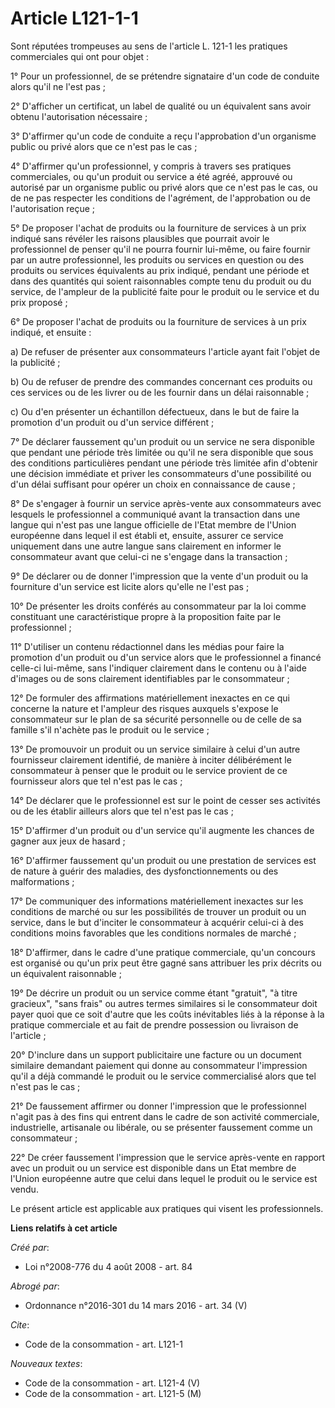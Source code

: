 # Article L121-1-1

Sont réputées trompeuses au sens de l'article L. 121-1 les pratiques commerciales qui ont pour objet : 

1° Pour un professionnel, de se prétendre signataire d'un code de conduite alors qu'il ne l'est pas ; 

2° D'afficher un certificat, un label de qualité ou un équivalent sans avoir obtenu l'autorisation nécessaire ; 

3° D'affirmer qu'un code de conduite a reçu l'approbation d'un organisme public ou privé alors que ce n'est pas le cas ; 

4° D'affirmer qu'un professionnel, y compris à travers ses pratiques commerciales, ou qu'un produit ou service a été agréé,
approuvé ou autorisé par un organisme public ou privé alors que ce n'est pas le cas, ou de ne pas respecter les conditions de
l'agrément, de l'approbation ou de l'autorisation reçue ; 

5° De proposer l'achat de produits ou la fourniture de services à un prix indiqué sans révéler les raisons plausibles que
pourrait avoir le professionnel de penser qu'il ne pourra fournir lui-même, ou faire fournir par un autre professionnel, les
produits ou services en question ou des produits ou services équivalents au prix indiqué, pendant une période et dans des
quantités qui soient raisonnables compte tenu du produit ou du service, de l'ampleur de la publicité faite pour le produit ou
le service et du prix proposé ; 

6° De proposer l'achat de produits ou la fourniture de services à un prix indiqué, et ensuite : 

a) De refuser de présenter aux consommateurs l'article ayant fait l'objet de la publicité ; 

b) Ou de refuser de prendre des commandes concernant ces produits ou ces services ou de les livrer ou de les fournir dans un
délai raisonnable ; 

c) Ou d'en présenter un échantillon défectueux, dans le but de faire la promotion d'un produit ou d'un service différent ; 

7° De déclarer faussement qu'un produit ou un service ne sera disponible que pendant une période très limitée ou qu'il ne
sera disponible que sous des conditions particulières pendant une période très limitée afin d'obtenir une décision immédiate
et priver les consommateurs d'une possibilité ou d'un délai suffisant pour opérer un choix en connaissance de cause ; 

8° De s'engager à fournir un service après-vente aux consommateurs avec lesquels le professionnel a communiqué avant la
transaction dans une langue qui n'est pas une langue officielle de l'Etat membre de l'Union européenne dans lequel il est
établi et, ensuite, assurer ce service uniquement dans une autre langue sans clairement en informer le consommateur avant que
celui-ci ne s'engage dans la transaction ; 

9° De déclarer ou de donner l'impression que la vente d'un produit ou la fourniture d'un service est licite alors qu'elle ne
l'est pas ; 

10° De présenter les droits conférés au consommateur par la loi comme constituant une caractéristique propre à la proposition
faite par le professionnel ; 

11° D'utiliser un contenu rédactionnel dans les médias pour faire la promotion d'un produit ou d'un service alors que le
professionnel a financé celle-ci lui-même, sans l'indiquer clairement dans le contenu ou à l'aide d'images ou de sons
clairement identifiables par le consommateur ; 

12° De formuler des affirmations matériellement inexactes en ce qui concerne la nature et l'ampleur des risques auxquels
s'expose le consommateur sur le plan de sa sécurité personnelle ou de celle de sa famille s'il n'achète pas le produit ou le
service ; 

13° De promouvoir un produit ou un service similaire à celui d'un autre fournisseur clairement identifié, de manière à
inciter délibérément le consommateur à penser que le produit ou le service provient de ce fournisseur alors que tel n'est pas
le cas ; 

14° De déclarer que le professionnel est sur le point de cesser ses activités ou de les établir ailleurs alors que tel n'est
pas le cas ; 

15° D'affirmer d'un produit ou d'un service qu'il augmente les chances de gagner aux jeux de hasard ; 

16° D'affirmer faussement qu'un produit ou une prestation de services est de nature à guérir des maladies, des
dysfonctionnements ou des malformations ; 

17° De communiquer des informations matériellement inexactes sur les conditions de marché ou sur les possibilités de trouver
un produit ou un service, dans le but d'inciter le consommateur à acquérir celui-ci à des conditions moins favorables que les
conditions normales de marché ; 

18° D'affirmer, dans le cadre d'une pratique commerciale, qu'un concours est organisé ou qu'un prix peut être gagné sans
attribuer les prix décrits ou un équivalent raisonnable ; 

19° De décrire un produit ou un service comme étant "gratuit", "à titre gracieux", "sans frais" ou autres termes similaires
si le consommateur doit payer quoi que ce soit d'autre que les coûts inévitables liés à la réponse à la pratique commerciale
et au fait de prendre possession ou livraison de l'article ; 

20° D'inclure dans un support publicitaire une facture ou un document similaire demandant paiement qui donne au consommateur
l'impression qu'il a déjà commandé le produit ou le service commercialisé alors que tel n'est pas le cas ; 

21° De faussement affirmer ou donner l'impression que le professionnel n'agit pas à des fins qui entrent dans le cadre de son
activité commerciale, industrielle, artisanale ou libérale, ou se présenter faussement comme un consommateur ; 

22° De créer faussement l'impression que le service après-vente en rapport avec un produit ou un service est disponible dans
un Etat membre de l'Union européenne autre que celui dans lequel le produit ou le service est vendu. 

Le présent article est applicable aux pratiques qui visent les professionnels.

**Liens relatifs à cet article**

_Créé par_:

  - Loi n°2008-776 du 4 août 2008 - art. 84

_Abrogé par_:

  - Ordonnance n°2016-301 du 14 mars 2016 - art. 34 (V)

_Cite_:

  - Code de la consommation - art. L121-1

_Nouveaux textes_:

  - Code de la consommation - art. L121-4 (V)
  - Code de la consommation - art. L121-5 (M)
